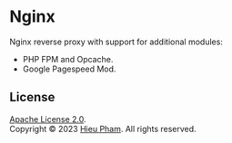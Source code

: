 # Nginx
Nginx reverse proxy with support for additional modules:
* PHP FPM and Opcache.
* Google Pagespeed Mod.
## License
[Apache License 2.0](LICENSE).<br>
Copyright &copy; 2023 [Hieu Pham](https://github.com/hieupth). All rights reserved.
